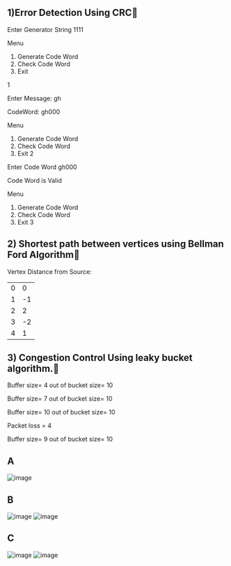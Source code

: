 
## 1)Error Detection Using CRC🚀 
Enter Generator String
1111

Menu 
1. Generate Code Word
2. Check Code Word
3. Exit

1

Enter Message: gh

CodeWord: gh000

Menu
1. Generate Code Word
2. Check Code Word
3. Exit
2

Enter Code Word
gh000

Code Word is Valid

Menu
1. Generate Code Word
2. Check Code Word
3. Exit
3



## 2) Shortest path between vertices using Bellman Ford Algorithm🚀
 

Vertex Distance from Source:


|  | |
| --- | --- | 
| 0 | 0| 
| 1 | -1 | 
|2|2|
|3|-2|
4|1


## 3) Congestion Control Using leaky bucket algorithm.🚀
 
Buffer size= 4 
  out of bucket size= 10

Buffer size= 7 out of bucket size= 10

Buffer size= 10 out of bucket size= 10

Packet loss = 4

Buffer size= 9 out of bucket size= 10



## A 
![image](https://github.com/becodewala-youtube/CN-Lab-Program-vtu/assets/83962116/9b92649b-20f2-4bc8-967b-b786de5e3f0d)

## B
![image](https://github.com/becodewala-youtube/CN-Lab-Program-vtu/assets/83962116/fa6e7024-4af1-4724-8292-5620adf300c3)
![image](https://github.com/becodewala-youtube/CN-Lab-Program-vtu/assets/83962116/049723b0-d33e-4247-ab57-06f08bdfafaf)

## C
![image](https://github.com/becodewala-youtube/CN-Lab-Program-vtu/assets/83962116/297f9d94-41f8-4798-af38-b82871f356cb)
![image](https://github.com/becodewala-youtube/CN-Lab-Program-vtu/assets/83962116/d1bd6d6a-5697-4ed2-8a75-4b7dbc77a38f)










